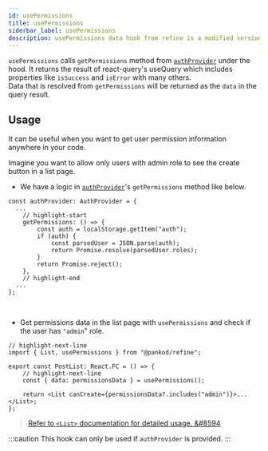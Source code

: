 ```yaml
---
id: usePermissions
title: usePermissions
siderbar_label: usePermissions
description: usePermissions data hook from refine is a modified version of react-query's useQuery for retrieving user data
---
```


`usePermissions` calls `getPermissions` method from [`authProvider`](/docs/guides-and-concepts/providers/auth-provider) under the hood. It returns the result of react-query's useQuery which includes properties like `isSuccess` and `isError` with many others.  
Data that is resolved from `getPermissions` will be returned as the `data` in the query result.

## Usage

It can be useful when you want to get user permission information anywhere in your code.

Imagine you want to allow only users with admin role to see the create button in a list page.

- We have a logic in [`authProvider`](/docs/guides-and-concepts/providers/auth-provider)'s `getPermissions` method like below.

```tsx
const authProvider: AuthProvider = {
  ...
    // highlight-start
    getPermissions: () => {
        const auth = localStorage.getItem("auth");
        if (auth) {
            const parsedUser = JSON.parse(auth);
            return Promise.resolve(parsedUser.roles);
        }
        return Promise.reject();
    },
    // highlight-end
  ...
};
```
<br/>

- Get permissions data in the list page with `usePermissions` and check if the user has `"admin`" role.

```tsx title="pages/post/list"
// highlight-next-line
import { List, usePermissions } from "@pankod/refine";

export const PostList: React.FC = () => {
    // highlight-next-line
    const { data: permissionsData } = usePermissions();

    return <List canCreate={permissionsData?.includes("admin")}>...</List>;
};
```


> [Refer to `<List>` documentation for detailed usage. &#8594](guides-and-concepts/basic-views/list.md)


:::caution
This hook can only be used if `authProvider` is provided.
:::
